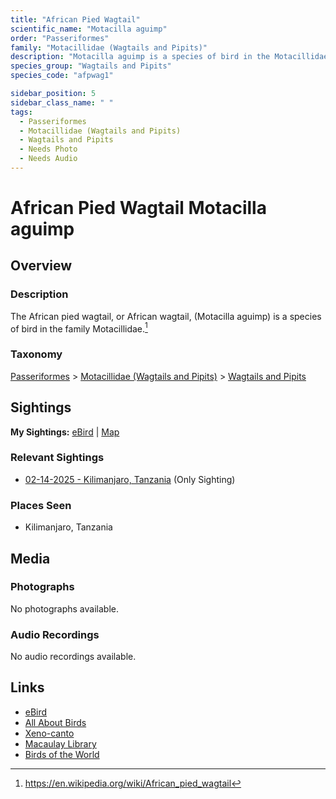 ```yaml
---
title: "African Pied Wagtail"
scientific_name: "Motacilla aguimp"
order: "Passeriformes"
family: "Motacillidae (Wagtails and Pipits)"
description: "Motacilla aguimp is a species of bird in the Motacillidae (Wagtails and Pipits) family. It has been observed 1 times."
species_group: "Wagtails and Pipits"
species_code: "afpwag1"

sidebar_position: 5
sidebar_class_name: " "
tags: 
  - Passeriformes
  - Motacillidae (Wagtails and Pipits)
  - Wagtails and Pipits
  - Needs Photo
  - Needs Audio
---
```


# African Pied Wagtail <span className='sci_name'>Motacilla aguimp</span>

## Overview

### Description
The African pied wagtail, or African wagtail, (Motacilla aguimp) is a species of bird in the family Motacillidae.[^1]

[^1]: https://en.wikipedia.org/wiki/African_pied_wagtail

### Taxonomy
[Passeriformes](/tags/passeriformes) > [Motacillidae (Wagtails and Pipits)](/tags/motacillidae-wagtails-and-pipits) > [Wagtails and Pipits](/tags/wagtails-and-pipits)


## Sightings

**My Sightings:** [eBird](https://ebird.org/lifelist?r=world&time=life&spp=afpwag1) | [Map](/map?species_code=afpwag1)

### Relevant Sightings

* [02-14-2025 - Kilimanjaro, Tanzania](https://ebird.org/checklist/S216294004) (Only Sighting)

### Places Seen

* Kilimanjaro, Tanzania



## Media
### Photographs
No photographs available.

### Audio Recordings
No audio recordings available.

## Links
* [eBird](https://ebird.org/species/afpwag1) 
* [All About Birds](https://www.allaboutbirds.org/guide/afpwag1) 
* [Xeno-canto](https://www.xeno-canto.org/species/motacilla-aguimp) 
* [Macaulay Library](https://search.macaulaylibrary.org/catalog?taxonCode=afpwag1&sort=rating_rank_desc)
* [Birds of the World](https://birdsoftheworld.org/bow/species/afpwag1)
